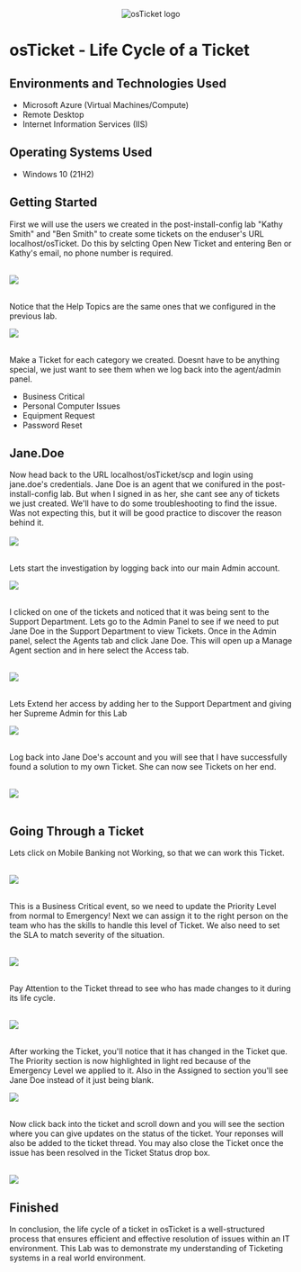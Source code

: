 <p align="center">
<img src="https://i.imgur.com/Clzj7Xs.png" alt="osTicket logo"/>
</p>

<h1>osTicket - Life Cycle of a Ticket</h1>

<h2>Environments and Technologies Used</h2>

- Microsoft Azure (Virtual Machines/Compute)
- Remote Desktop
- Internet Information Services (IIS)

<h2>Operating Systems Used </h2>
 
- Windows 10</b> (21H2)

<h2>Getting Started</h2>

First we will use the users we created in the post-install-config lab "Kathy Smith" and "Ben Smith" to create some tickets on the enduser's URL localhost/osTicket. Do this by selcting Open New Ticket and entering Ben or Kathy's email, no phone number is required.<br></br>

<img src="https://github.com/SpyderSec30/post-install-config/assets/174487140/5d38e204-b95e-4dc0-adeb-27e28fb03668"/><br></br>

Notice that the Help Topics are the same ones that we configured in the previous lab.
</br>

<img src="https://github.com/SpyderSec30/post-install-config/assets/174487140/6184e164-6d9d-4aeb-8872-5811b1f1494f"/><br></br>

Make a Ticket for each category we created. Doesnt have to be anything special, we just want to see them when we log back into the agent/admin panel.

- Business Critical
- Personal Computer Issues
- Equipment Request
- Password Reset

<h2>Jane.Doe</h2>
Now head back to the URL localhost/osTicket/scp and login using jane.doe's credentials. Jane Doe is an agent that we conifured in the post-install-config lab. But when I signed in as her, she cant see any of tickets we just created. We'll have to do some troubleshooting to find the issue. Was not expecting this, but it will be good practice to discover the reason behind it.
<br></br>

<img src="https://github.com/SpyderSec30/post-install-config/assets/174487140/985db357-a396-4630-bb12-ab92cbd9c568"/>
<br></br>

Lets start the investigation by logging back into our main Admin account.

<img src="https://github.com/SpyderSec30/post-install-config/assets/174487140/c28810b8-430f-4c22-bb74-71183c87455c"/><br></br>

I clicked on one of the tickets and noticed that it was being sent to the Support Department. Lets go to the Admin Panel to see if we need to put Jane Doe in the Support Department to view Tickets. Once in the Admin panel, select the Agents tab and click Jane Doe. This will open up a Manage Agent section and in here select the Access tab.<br></br>

<img src="https://github.com/SpyderSec30/post-install-config/assets/174487140/e79bcb5d-275e-4aee-bc43-263a290631d4"/><br></br>

Lets Extend her access by adding her to the Support Department and giving her Supreme Admin for this Lab

<img src="https://github.com/SpyderSec30/post-install-config/assets/174487140/fff43b9a-80b4-4b67-b53c-bfdfd4dbe098"/><br></br>

Log back into Jane Doe's account and you will see that I have successfully found a solution to my own Ticket. She can now see Tickets on her end.<br></br>

<img src="https://github.com/SpyderSec30/post-install-config/assets/174487140/8a7d777e-20b4-41dc-8ab2-969262f34f70"/><br></br>


<h2>Going Through a Ticket</h2>
 
Lets click on Mobile Banking not Working, so that we can work this Ticket.<br></br>

<img src="https://github.com/SpyderSec30/post-install-config/assets/174487140/18b35392-89d8-4d3a-9e0a-ef1c665f87e2"/><br></br>

This is a Business Critical event, so we need to update the Priority Level from normal to Emergency! Next we can assign it to the right person on the team who has the skills to handle this level of Ticket. We also need to set the SLA to match severity of the situation.<br></br>

<img src="https://github.com/SpyderSec30/post-install-config/assets/174487140/a2ce78e0-5f1f-4cca-883b-6df566d29c6b"/><br></br>

Pay Attention to the Ticket thread to see who has made changes to it during its life cycle.<br></br>

<img src="https://github.com/SpyderSec30/post-install-config/assets/174487140/fc70a486-6625-43a3-984e-c9d7dea0980a"/><br></br>

After working the Ticket, you'll notice that it has changed in the Ticket que. The Priority section is now highlighted in light red because of the Emergency Level we applied to it. Also in the Assigned to section you'll see Jane Doe instead of it just being blank.

<img src="https://github.com/SpyderSec30/post-install-config/assets/174487140/137926e3-c773-4c20-b8f4-161eb4701695"/><br></br>

Now click back into the ticket and scroll down and you will see the section where you can give updates on the status of the ticket. Your reponses will also be added to the ticket thread. You may also close the Ticket once the issue has been resolved in the Ticket Status drop box. <br></br>

<img src="https://github.com/SpyderSec30/post-install-config/assets/174487140/2f41d840-7f99-4483-af29-1e33b56cfac7"/>


<h2>Finished</h2>
In conclusion, the life cycle of a ticket in osTicket is a well-structured process that ensures efficient and effective resolution of issues within an IT environment. This Lab was to demonstrate my understanding of Ticketing systems in a real world environment.


